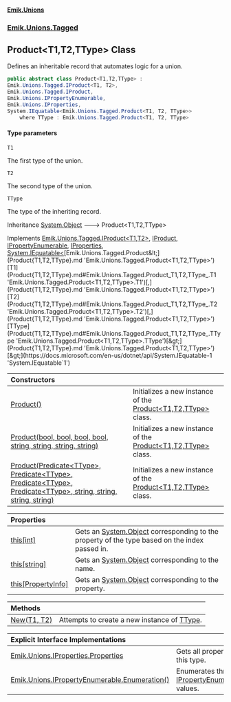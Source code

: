 #### [Emik.Unions](index.md 'index')
### [Emik.Unions.Tagged](Emik.Unions.Tagged.md 'Emik.Unions.Tagged')

## Product<T1,T2,TType> Class

Defines an inheritable record that automates logic for a union.

```csharp
public abstract class Product<T1,T2,TType> :
Emik.Unions.Tagged.IProduct<T1, T2>,
Emik.Unions.Tagged.IProduct,
Emik.Unions.IPropertyEnumerable,
Emik.Unions.IProperties,
System.IEquatable<Emik.Unions.Tagged.Product<T1, T2, TType>>
    where TType : Emik.Unions.Tagged.Product<T1, T2, TType>
```
#### Type parameters

<a name='Emik.Unions.Tagged.Product_T1,T2,TType_.T1'></a>

`T1`

The first type of the union.

<a name='Emik.Unions.Tagged.Product_T1,T2,TType_.T2'></a>

`T2`

The second type of the union.

<a name='Emik.Unions.Tagged.Product_T1,T2,TType_.TType'></a>

`TType`

The type of the inheriting record.

Inheritance [System.Object](https://docs.microsoft.com/en-us/dotnet/api/System.Object 'System.Object') &#129106; Product<T1,T2,TType>

Implements [Emik.Unions.Tagged.IProduct&lt;](IProduct{T1,T2}.md 'Emik.Unions.Tagged.IProduct<T1,T2>')[T1](Product{T1,T2,TType}.md#Emik.Unions.Tagged.Product_T1,T2,TType_.T1 'Emik.Unions.Tagged.Product<T1,T2,TType>.T1')[,](IProduct{T1,T2}.md 'Emik.Unions.Tagged.IProduct<T1,T2>')[T2](Product{T1,T2,TType}.md#Emik.Unions.Tagged.Product_T1,T2,TType_.T2 'Emik.Unions.Tagged.Product<T1,T2,TType>.T2')[&gt;](IProduct{T1,T2}.md 'Emik.Unions.Tagged.IProduct<T1,T2>'), [IProduct](IProduct.md 'Emik.Unions.Tagged.IProduct'), [IPropertyEnumerable](IPropertyEnumerable.md 'Emik.Unions.IPropertyEnumerable'), [IProperties](IProperties.md 'Emik.Unions.IProperties'), [System.IEquatable&lt;](https://docs.microsoft.com/en-us/dotnet/api/System.IEquatable-1 'System.IEquatable`1')[Emik.Unions.Tagged.Product&lt;](Product{T1,T2,TType}.md 'Emik.Unions.Tagged.Product<T1,T2,TType>')[T1](Product{T1,T2,TType}.md#Emik.Unions.Tagged.Product_T1,T2,TType_.T1 'Emik.Unions.Tagged.Product<T1,T2,TType>.T1')[,](Product{T1,T2,TType}.md 'Emik.Unions.Tagged.Product<T1,T2,TType>')[T2](Product{T1,T2,TType}.md#Emik.Unions.Tagged.Product_T1,T2,TType_.T2 'Emik.Unions.Tagged.Product<T1,T2,TType>.T2')[,](Product{T1,T2,TType}.md 'Emik.Unions.Tagged.Product<T1,T2,TType>')[TType](Product{T1,T2,TType}.md#Emik.Unions.Tagged.Product_T1,T2,TType_.TType 'Emik.Unions.Tagged.Product<T1,T2,TType>.TType')[&gt;](Product{T1,T2,TType}.md 'Emik.Unions.Tagged.Product<T1,T2,TType>')[&gt;](https://docs.microsoft.com/en-us/dotnet/api/System.IEquatable-1 'System.IEquatable`1')

| Constructors | |
| :--- | :--- |
| [Product()](Product{T1,T2,TType}..ctor.md 'Emik.Unions.Tagged.Product<T1,T2,TType>.Product()') | Initializes a new instance of the [Product&lt;T1,T2,TType&gt;](Product{T1,T2,TType}.md 'Emik.Unions.Tagged.Product<T1,T2,TType>') class. |
| [Product(bool, bool, bool, bool, string, string, string, string)](Product{T1,T2,TType}..ctor(Boolean,Boolean,Boolean,Boolean,String,String,String,String).md 'Emik.Unions.Tagged.Product<T1,T2,TType>.Product(bool, bool, bool, bool, string, string, string, string)') | Initializes a new instance of the [Product&lt;T1,T2,TType&gt;](Product{T1,T2,TType}.md 'Emik.Unions.Tagged.Product<T1,T2,TType>') class. |
| [Product(Predicate&lt;TType&gt;, Predicate&lt;TType&gt;, Predicate&lt;TType&gt;, Predicate&lt;TType&gt;, string, string, string, string)](Product{T1,T2,TType}..ctor(Predicate{TType},Predicate{TType},Predicate{TType},Predicate{TType},String,String,String,String).md 'Emik.Unions.Tagged.Product<T1,T2,TType>.Product(System.Predicate<TType>, System.Predicate<TType>, System.Predicate<TType>, System.Predicate<TType>, string, string, string, string)') | Initializes a new instance of the [Product&lt;T1,T2,TType&gt;](Product{T1,T2,TType}.md 'Emik.Unions.Tagged.Product<T1,T2,TType>') class. |

| Properties | |
| :--- | :--- |
| [this[int]](Product{T1,T2,TType}.Item(Int32).md 'Emik.Unions.Tagged.Product<T1,T2,TType>.this[int]') | Gets an [System.Object](https://docs.microsoft.com/en-us/dotnet/api/System.Object 'System.Object') corresponding to the property of the type based on the index passed in. |
| [this[string]](Product{T1,T2,TType}.Item(String).md 'Emik.Unions.Tagged.Product<T1,T2,TType>.this[string]') | Gets an [System.Object](https://docs.microsoft.com/en-us/dotnet/api/System.Object 'System.Object') corresponding to the name. |
| [this[PropertyInfo]](Product{T1,T2,TType}.Item(PropertyInfo).md 'Emik.Unions.Tagged.Product<T1,T2,TType>.this[System.Reflection.PropertyInfo]') | Gets an [System.Object](https://docs.microsoft.com/en-us/dotnet/api/System.Object 'System.Object') corresponding to the property. |

| Methods | |
| :--- | :--- |
| [New(T1, T2)](Product{T1,T2,TType}.New(T1,T2).md 'Emik.Unions.Tagged.Product<T1,T2,TType>.New(T1, T2)') | Attempts to create a new instance of [TType](Product{T1,T2,TType}.md#Emik.Unions.Tagged.Product_T1,T2,TType_.TType 'Emik.Unions.Tagged.Product<T1,T2,TType>.TType'). |

| Explicit Interface Implementations | |
| :--- | :--- |
| [Emik.Unions.IProperties.Properties](Product{T1,T2,TType}.Emik.Unions.IProperties.Properties.md 'Emik.Unions.Tagged.Product<T1,T2,TType>.Emik.Unions.IProperties.Properties') | Gets all properties of this type. |
| [Emik.Unions.IPropertyEnumerable.Enumeration()](Product{T1,T2,TType}.Emik.Unions.IPropertyEnumerable.Enumeration.md 'Emik.Unions.Tagged.Product<T1,T2,TType>.Emik.Unions.IPropertyEnumerable.Enumeration()') | Enumerates through a [IPropertyEnumerable](IPropertyEnumerable.md 'Emik.Unions.IPropertyEnumerable')'s values. |
